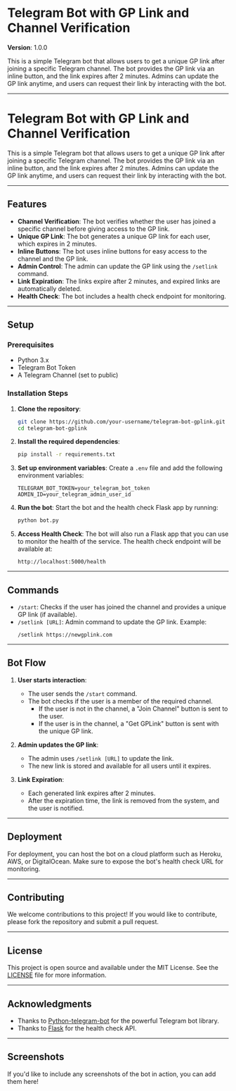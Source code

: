 # Telegram Bot with GP Link and Channel Verification

**Version**: 1.0.0

This is a simple Telegram bot that allows users to get a unique GP link after joining a specific Telegram channel. The bot provides the GP link via an inline button, and the link expires after 2 minutes. Admins can update the GP link anytime, and users can request their link by interacting with the bot.

---


# Telegram Bot with GP Link and Channel Verification

This is a simple Telegram bot that allows users to get a unique GP link after joining a specific Telegram channel. The bot provides the GP link via an inline button, and the link expires after 2 minutes. Admins can update the GP link anytime, and users can request their link by interacting with the bot.

---

## Features

- **Channel Verification**: The bot verifies whether the user has joined a specific channel before giving access to the GP link.
- **Unique GP Link**: The bot generates a unique GP link for each user, which expires in 2 minutes.
- **Inline Buttons**: The bot uses inline buttons for easy access to the channel and the GP link.
- **Admin Control**: The admin can update the GP link using the `/setlink` command.
- **Link Expiration**: The links expire after 2 minutes, and expired links are automatically deleted.
- **Health Check**: The bot includes a health check endpoint for monitoring.

---

## Setup

### Prerequisites

- Python 3.x
- Telegram Bot Token
- A Telegram Channel (set to public)

### Installation Steps

1. **Clone the repository**:
    ```bash
    git clone https://github.com/your-username/telegram-bot-gplink.git
    cd telegram-bot-gplink
    ```

2. **Install the required dependencies**:
    ```bash
    pip install -r requirements.txt
    ```

3. **Set up environment variables**:
    Create a `.env` file and add the following environment variables:
    ```
    TELEGRAM_BOT_TOKEN=your_telegram_bot_token
    ADMIN_ID=your_telegram_admin_user_id
    ```

4. **Run the bot**:
    Start the bot and the health check Flask app by running:
    ```bash
    python bot.py
    ```

5. **Access Health Check**:
    The bot will also run a Flask app that you can use to monitor the health of the service. The health check endpoint will be available at:
    ```
    http://localhost:5000/health
    ```

---

## Commands

- `/start`: Checks if the user has joined the channel and provides a unique GP link (if available).
- `/setlink [URL]`: Admin command to update the GP link. Example:
    ```
    /setlink https://newgplink.com
    ```

---

## Bot Flow

1. **User starts interaction**:
   - The user sends the `/start` command.
   - The bot checks if the user is a member of the required channel.
     - If the user is not in the channel, a "Join Channel" button is sent to the user.
     - If the user is in the channel, a "Get GPLink" button is sent with the unique GP link.

2. **Admin updates the GP link**:
   - The admin uses `/setlink [URL]` to update the link.
   - The new link is stored and available for all users until it expires.

3. **Link Expiration**:
   - Each generated link expires after 2 minutes.
   - After the expiration time, the link is removed from the system, and the user is notified.

---

## Deployment

For deployment, you can host the bot on a cloud platform such as Heroku, AWS, or DigitalOcean. Make sure to expose the bot's health check URL for monitoring.

---

## Contributing

We welcome contributions to this project! If you would like to contribute, please fork the repository and submit a pull request.

---

## License

This project is open source and available under the MIT License. See the [LICENSE](LICENSE) file for more information.

---

## Acknowledgments

- Thanks to [Python-telegram-bot](https://github.com/python-telegram-bot/python-telegram-bot) for the powerful Telegram bot library.
- Thanks to [Flask](https://flask.palletsprojects.com/) for the health check API.

---

## Screenshots

If you'd like to include any screenshots of the bot in action, you can add them here!
